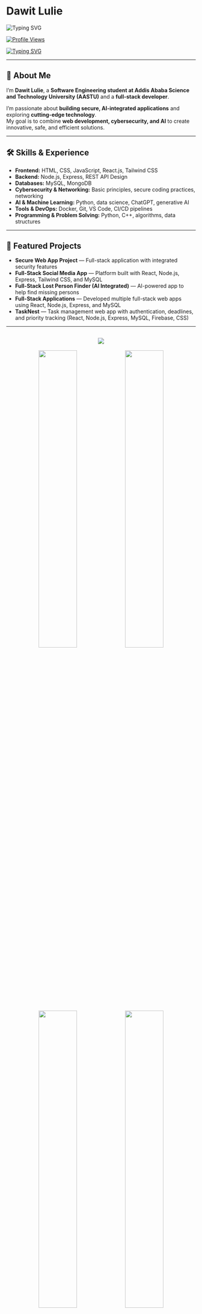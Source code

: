 # Dawit Lulie

![Typing SVG](https://readme-typing-svg.demolab.com?font=Fira+Code&size=90&pause=300&color=4CAF50,2196F3,FF9800,9C27B0&width=4000&height=200&lines=Hi+I%27m+Dawit+Lulie;Full-Stack+Developer+%F0%9F%92%BB+%7C+Interested+in+Cybersecurity+%F0%9F%9B%A1%EF%B8%8F+%7C+Learning+AI+%F0%9F%A4%96)

[![Profile Views](https://komarev.com/ghpvc/?username=DawitLulie&color=4CAF50)](https://github.com/DawitLulie)

[![Typing SVG](https://readme-typing-svg.herokuapp.com?lines=Full-Stack+Engineer+from+Ethiopia;Compiling+creativity+into+reality!&size=100&height=150&width=2000)](https://git.io/typing-svg)

---

## 🧠 About Me  
I’m **Dawit Lulie**, a **Software Engineering student at Addis Ababa Science and Technology University (AASTU)** and a **full-stack developer**.  

I’m passionate about **building secure, AI-integrated applications** and exploring **cutting-edge technology**.  
My goal is to combine **web development, cybersecurity, and AI** to create innovative, safe, and efficient solutions.  

---

## 🛠️ Skills & Experience
- **Frontend:** HTML, CSS, JavaScript, React.js, Tailwind CSS  
- **Backend:** Node.js, Express, REST API Design  
- **Databases:** MySQL, MongoDB  
- **Cybersecurity & Networking:** Basic principles, secure coding practices, networking  
- **AI & Machine Learning:** Python, data science, ChatGPT, generative AI  
- **Tools & DevOps:** Docker, Git, VS Code, CI/CD pipelines  
- **Programming & Problem Solving:** Python, C++, algorithms, data structures  

---

## 🚀 Featured Projects
- **Secure Web App Project** — Full-stack application with integrated security features  
- **Full-Stack Social Media App** — Platform built with React, Node.js, Express, Tailwind CSS, and MySQL  
- **Full-Stack Lost Person Finder (AI Integrated)** — AI-powered app to help find missing persons  
- **Full-Stack Applications** — Developed multiple full-stack web apps using React, Node.js, Express, and MySQL  
- **TaskNest** — Task management web app with authentication, deadlines, and priority tracking (React, Node.js, Express, MySQL, Firebase, CSS)  

---

<!-- ✅ GitHub Stats Section (Black Theme) -->
<h2 align="center">
  <img src="https://readme-typing-svg.herokuapp.com/?font=Inter&size=25&center=true&vCenter=true&width=650&height=50&color=000000&duration=3000&lines=GitHub+Stats" />
</h2>

<div align="center">
  <img width="45%" src="https://github-readme-stats.vercel.app/api?username=DawitLulie&show_icons=true&theme=dark&count_private=true&hide_border=false" />
  <img width="45%" src="https://github-readme-streak-stats.herokuapp.com/?user=DawitLulie&theme=dark&count_private=true&border_radius=10" />
</div>

<div align="center">
  <img width="45%" src="https://github-readme-stats.vercel.app/api/top-langs/?username=DawitLulie&layout=donut&theme=dark&langs_count=10&hide_border=false" />
  <img width="45%" src="https://github-profile-trophy.vercel.app/?username=DawitLulie&theme=radical" />
</div>

---

<!-- 🧰 Tech Stack -->
<h2 align="center">
  <img src="https://readme-typing-svg.herokuapp.com/?font=Inter&size=25&center=true&vCenter=true&width=650&height=50&color=FF5733&duration=3000&lines=Tech+Stack" />
</h2>

<p align="center">
  <b>Frontend:</b>
  <img src="https://img.shields.io/badge/React-61DAFB?style=for-the-badge&logo=react&logoColor=white" />
  <img src="https://img.shields.io/badge/HTML-E34F26?style=for-the-badge&logo=html5&logoColor=white" />
  <img src="https://img.shields.io/badge/CSS-1572B6?style=for-the-badge&logo=css3&logoColor=white" />
  <img src="https://img.shields.io/badge/Tailwind-38B2AC?style=for-the-badge&logo=tailwindcss&logoColor=white" />
</p>

<p align="center">
  <b>Backend:</b>
  <img src="https://img.shields.io/badge/Node.js-339933?style=for-the-badge&logo=node.js&logoColor=white" />
  <img src="https://img.shields.io/badge/Express.js-000000?style=for-the-badge&logo=express&logoColor=white" />
  <img src="https://img.shields.io/badge/MongoDB-47A248?style=for-the-badge&logo=mongodb&logoColor=white" />
  <img src="https://img.shields.io/badge/Redux-764ABC?style=for-the-badge&logo=redux&logoColor=white" />
</p>

<p align="center">
  <b>Languages & Tools:</b>
  <img src="https://img.shields.io/badge/JavaScript-F7DF1E?style=for-the-badge&logo=javascript&logoColor=black" />
  <img src="https://img.shields.io/badge/TypeScript-3178C6?style=for-the-badge&logo=typescript&logoColor=white" />
  <img src="https://img.shields.io/badge/C++-00599C?style=for-the-badge&logo=c%2B%2B&logoColor=white" />
  <img src="https://img.shields.io/badge/Java-007396?style=for-the-badge&logo=java&logoColor=white" />
  <img src="https://img.shields.io/badge/Python-3776AB?style=for-the-badge&logo=python&logoColor=white" />
  <img src="https://img.shields.io/badge/Git-F05032?style=for-the-badge&logo=git&logoColor=white" />
  <img src="https://img.shields.io/badge/Postman-FF6C37?style=for-the-badge&logo=postman&logoColor=white" />
  <img src="https://img.shields.io/badge/Figma-F24E1E?style=for-the-badge&logo=figma&logoColor=white" />
</p>

---

## 🧮 Platforms & Competitive Programming
| Platform | Profile |
|-----------|----------|
| **LeetCode** | [Davidawit](https://leetcode.com/u/Davidawit/) |
| **Codeforces** | [Dawit_Lulie](https://codeforces.com/profile/Dawit_Lulie) |

---

## 🌐 Connect With Me
<p align="center">
  <a href="https://www.linkedin.com/in/dawit-lulie-5513b5379/"><img src="https://img.shields.io/badge/LinkedIn-Dawit_Lulie-blue?style=for-the-badge&logo=linkedin"></a>
  <a href="https://t.me/Dave_6584"><img src="https://img.shields.io/badge/Telegram-Dave__6584-blue?style=for-the-badge&logo=telegram"></a>
  <a href="mailto:dawitlulie2@gmail.com"><img src="https://img.shields.io/badge/Email-dawitlulie2@gmail.com-red?style=for-the-badge&logo=gmail"></a>
</p>

---

## ✨ Fun Facts About Me
💡 I love **building secure, scalable, and AI-powered web applications** that make a difference.  
🌱 I enjoy **learning continuously** and **turning ideas into reality** through code.

<p align="center">
  <img src="https://img.shields.io/badge/Always-Learning-4CAF50?style=for-the-badge"/>
  <img src="https://img.shields.io/badge/Always-Building-2196F3?style=for-the-badge"/>
  <img src="https://img.shields.io/badge/Always-Securing-FF9800?style=for-the-badge"/>
</p>

---

## 🏆 Achievements & Badges
<div align="center">
  <img src="https://github-profile-trophy.vercel.app/?username=DawitLulie&theme=radical&no-frame=true&margin-w=15"/>
</div>

---

## 👁️ Visitor Counter
<p align="center">
  <img src="https://profile-counter.deno.dev/DawitLulie/count.svg" alt="Visitor Count"/>
</p>
